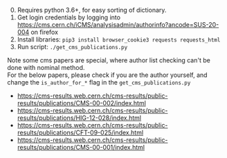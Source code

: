 0. Requires python 3.6+, for easy sorting of dictionary.
1. Get login credentials by logging into https://cms.cern.ch/iCMS/analysisadmin/authorinfo?ancode=SUS-20-004 on firefox
2. Install libraries: `pip3 install browser_cookie3 requests requests_html`
3. Run script: `./get_cms_publications.py`

Note some cms papers are special, where author list checking can't be done with nominal method.  
For the below papers, please check if you are the author yourself, and change the `is_author_for_*` flag in the `get_cms_publications.py`
- https://cms-results.web.cern.ch/cms-results/public-results/publications/CMS-00-002/index.html
- https://cms-results.web.cern.ch/cms-results/public-results/publications/HIG-12-028/index.html
- https://cms-results.web.cern.ch/cms-results/public-results/publications/CFT-09-025/index.html
- https://cms-results.web.cern.ch/cms-results/public-results/publications/CMS-00-001/index.html
